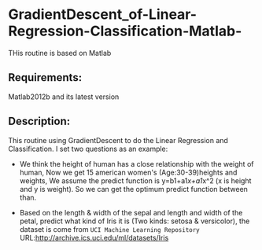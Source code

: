 # GradientDescent_of-Linear-Regression-Classification-Matlab-
THis routine is based on Matlab 
## Requirements:
Matlab2012b and its latest version
## Description:
This routine using GradientDescent to do the Linear Regression and Classification. I set two questions as an example:
* We think the height of human has a close relationship with the weight of human, Now we get 15 american women's (Age:30-39)heights and weights, We assume the predict function is y=b1+a1*x+a1*x^2 (x is height and y is weight). So we can get the optimum predict function between than.

* Based on the length & width of the sepal and length and width of the petal, predict what kind of Iris it is (Two kinds: setosa & versicolor), the dataset is come from  `UCI Machine Learning Repository ` URL:http://archive.ics.uci.edu/ml/datasets/Iris
